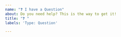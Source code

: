 ```yaml
---
name: "❓ I have a Question"
about: Do you need help? This is the way to get it!
title: "❓ "
labels: 'Type: Question'

---
```



